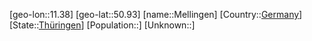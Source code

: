 ﻿---
location: [50.93,11.38]
type: City
tags:
- geo/City


SpocWebEntityId: 32398
isDeleted: false
confidential: public

---
[geo-lon::11.38]
[geo-lat::50.93]
[name::Mellingen]
[Country::[Germany](geo/Continent/Europe/Germany.md)]
[State::[Thüringen](geo/Continent/Europe/Germany/Th%C3%BCringen.md)]
[Population::]
[Unknown::]

